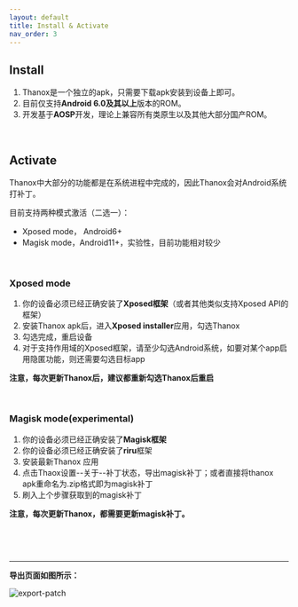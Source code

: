 ```yaml
---
layout: default
title: Install & Activate
nav_order: 3
---
```




## Install

1. Thanox是一个独立的apk，只需要下载apk安装到设备上即可。
2. 目前仅支持**Android 6.0及其以上**版本的ROM。
3. 开发基于**AOSP**开发，理论上兼容所有类原生以及其他大部分国产ROM。

&nbsp;

## Activate

Thanox中大部分的功能都是在系统进程中完成的，因此Thanox会对Android系统打补丁。

目前支持两种模式激活（二选一）：

* Xposed mode， Android6+
* Magisk mode，Android11+，实验性，目前功能相对较少

&nbsp;

### Xposed mode

1. 你的设备必须已经正确安装了**Xposed框架**（或者其他类似支持Xposed API的框架）
2. 安装Thanox apk后，进入**Xposed installer**应用，勾选Thanox
3. 勾选完成，重启设备
4. 对于支持作用域的Xposed框架，请至少勾选Android系统，如要对某个app启用隐匿功能，则还需要勾选目标app

**注意，每次更新Thanox后，建议都重新勾选Thanox后重启**

&nbsp;

### Magisk mode(experimental)

1. 你的设备必须已经正确安装了**Magisk框架**
2. 你的设备必须已经正确安装了**riru**框架
3. 安装最新Thanox 应用
4. 点击Thaox设置--关于--补丁状态，导出magisk补丁；或者直接将thanox apk重命名为.zip格式即为magisk补丁
5. 刷入上个步骤获取到的magisk补丁

**注意，每次更新Thanox，都需要更新magisk补丁。**

&nbsp;

&nbsp;

----------------

**导出页面如图所示：**

![export-patch](assets/images/export-patch.png)
